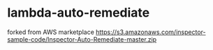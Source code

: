 # lambda-auto-remediate
forked from AWS marketplace
https://s3.amazonaws.com/inspector-sample-code/Inspector-Auto-Remediate-master.zip
